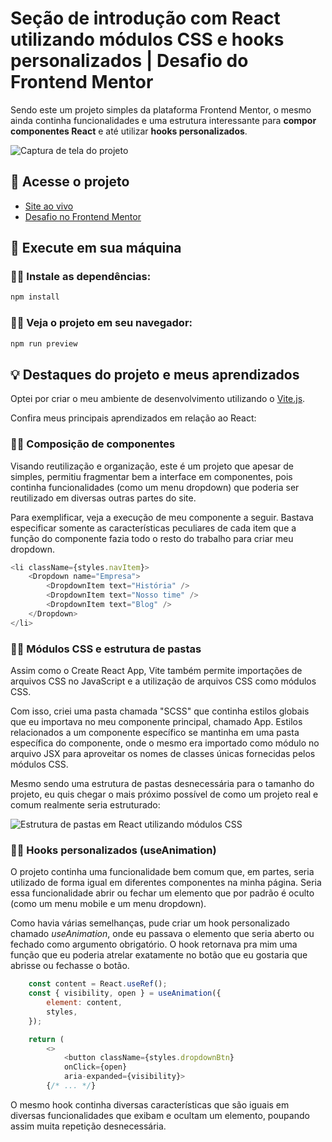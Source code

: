 # Seção de introdução com React utilizando módulos CSS e hooks personalizados | Desafio do Frontend Mentor

Sendo este um projeto simples da plataforma Frontend Mentor, o mesmo ainda continha funcionalidades e uma estrutura interessante para **compor componentes React** e até utilizar **hooks personalizados**.

![Captura de tela do projeto](https://user-images.githubusercontent.com/72027449/210087631-f2d609c6-3c3d-47c8-b178-b7e9f393df21.png)

## 🔗 Acesse o projeto

* [Site ao vivo](https://leo-henrique.github.io/intro-section//)
* [Desafio no Frontend Mentor](https://www.frontendmentor.io/challenges/intro-section-with-dropdown-navigation-ryaPetHE5)

## 🚀 Execute em sua máquina

### 👨‍💻 Instale as dependências:
```bash
npm install
```

### 👨‍💻 Veja o projeto em seu navegador:
```bash
npm run preview
```

## 💡 Destaques do projeto e meus aprendizados

Optei por criar o meu ambiente de desenvolvimento utilizando o [Vite.js](https://vitejs.dev/).

Confira meus principais aprendizados em relação ao React:

### 👨‍💻 Composição de componentes

Visando reutilização e organização, este é um projeto que apesar de simples, permitiu fragmentar bem a interface em componentes, pois continha funcionalidades (como um menu dropdown) que poderia ser reutilizado em diversas outras partes do site.

Para exemplificar, veja a execução de meu componente a seguir. Bastava especificar somente as características peculiares de cada item que a função do componente fazia todo o resto do trabalho para criar meu dropdown.

```js
<li className={styles.navItem}>
    <Dropdown name="Empresa">
        <DropdownItem text="História" />
        <DropdownItem text="Nosso time" />
        <DropdownItem text="Blog" />
    </Dropdown>
</li>
```

### 👨‍💻 Módulos CSS e estrutura de pastas

Assim como o Create React App, Vite também permite importações de arquivos CSS no JavaScript e a utilização de arquivos CSS como módulos CSS.

Com isso, criei uma pasta chamada "SCSS" que continha estilos globais que eu importava no meu componente principal, chamado App. Estilos relacionados a um componente específico se mantinha em uma pasta específica do componente, onde o mesmo era importado como módulo no arquivo JSX para aproveitar os nomes de classes únicas fornecidas pelos módulos CSS.

Mesmo sendo uma estrutura de pastas desnecessária para o tamanho do projeto, eu quis chegar o mais próximo possível de como um projeto real e comum realmente seria estruturado:

![Estrutura de pastas em React utilizando módulos CSS](https://user-images.githubusercontent.com/72027449/210089483-2c6b47a6-0289-4b07-abd3-4eab82a8cb06.png)


### 👨‍💻 Hooks personalizados (useAnimation)

O projeto continha uma funcionalidade bem comum que, em partes, seria utilizado de forma igual em diferentes componentes na minha página. Seria essa funcionalidade abrir ou fechar um elemento que por padrão é oculto (como um menu mobile e um menu dropdown).

Como havia várias semelhanças, pude criar um hook personalizado chamado *useAnimation*, onde eu passava o elemento que seria aberto ou fechado como argumento obrigatório. O hook retornava pra mim uma função que eu poderia atrelar exatamente no botão que eu gostaria que abrisse ou fechasse o botão.

```js
    const content = React.useRef();
    const { visibility, open } = useAnimation({
        element: content,
        styles,
    });

    return (
        <>
            <button className={styles.dropdownBtn}
            onClick={open}
            aria-expanded={visibility}>
        {/* ... */}
```

O mesmo hook continha diversas características que são iguais em diversas funcionalidades que exibam e ocultam um elemento, poupando assim muita repetição desnecessária.